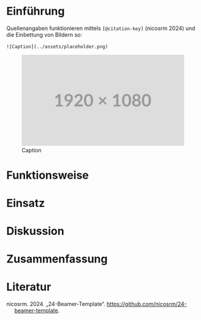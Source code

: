 # Einführung

Quellenangaben funktionieren mittels `[@citation-key]` (nicosrm 2024)
und die Einbettung von Bildern so:

    ![Caption](../assets/placeholder.png)

<figure>
<img src="../assets/placeholder.png" alt="Caption" />
<figcaption aria-hidden="true">Caption</figcaption>
</figure>

# Funktionsweise

# Einsatz

# Diskussion

# Zusammenfassung

# Literatur

<div id="refs" class="references csl-bib-body hanging-indent"
entry-spacing="0">

<div id="ref-template" class="csl-entry">

nicosrm. 2024. „24-Beamer-Template“.
<https://github.com/nicosrm/24-beamer-template>.

</div>

</div>
